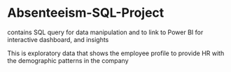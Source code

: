 # Absenteeism-SQL-Project
contains SQL query for data manipulation and to link to Power BI for interactive dashboard, and insights

This is exploratory data that shows the employee profile to provide HR with the demographic patterns in the company 

